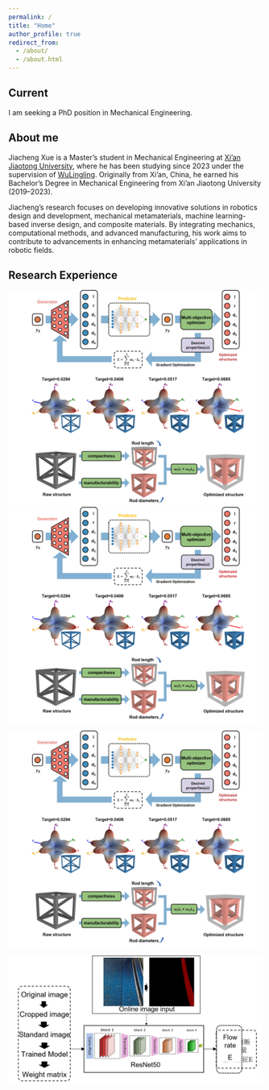 ```yaml
---
permalink: /
title: "Home"
author_profile: true
redirect_from: 
  - /about/
  - /about.html
---
```


## Current
I am seeking a PhD position in Mechanical Engineering.

## About me
Jiacheng Xue is a Master’s student in Mechanical Engineering at [Xi’an Jiaotong University](https://en.xjtu.edu.cn/), where he has been studying since 2023 under the supervision of [WuLingling](https://gr.xjtu.edu.cn/en/web/lingling.wu/home). Originally from Xi’an, China, he earned his Bachelor’s Degree in Mechanical Engineering from Xi’an Jiaotong University (2019–2023).

Jiacheng’s research focuses on developing innovative solutions in robotics design and development, mechanical metamaterials, machine learning-based inverse design, and composite materials. By integrating mechanics, computational methods, and advanced manufacturing, his work aims to contribute to advancements in enhancing metamaterials’ applications in robotic fields.

## Research Experience

<img src="../images/test.jpg" alt="Inverse Design of Mechanical Metamaterials Using Machine Learning">

<img src="../images/inverse_design.png" alt="Inverse Design of Mechanical Metamaterials Using Machine Learning">

![Inverse Design of Mechanical Metamaterials Using Machine Learning](/images/test.jpg)

![Online Monitoring and Closed-Loop Control of 3D Printing](/images/online_monitoring.png)